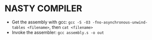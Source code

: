 # NASTY COMPILER

* Get the assembly with gcc: `gcc -S -O3 -fno-asynchronous-unwind-tables <filename>`, then `cat <filename>`
* Invoke the assembler: `gcc assembly.s -o out`
